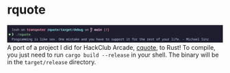 # rquote

![alt text](screenshots/image.png)
A port of a project I did for HackClub Arcade, [cquote](https://github.com/OtterCodes101/cquote/), to Rust!
To compile, you just need to run `cargo build --release` in your shell. The binary will be in the `target/release` directory.
